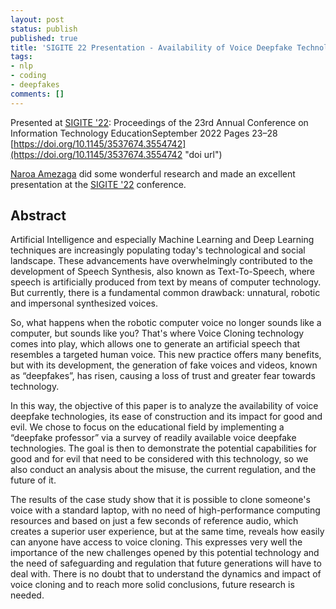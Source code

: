 ```yaml
---
layout: post
status: publish
published: true
title: 'SIGITE 22 Presentation - Availability of Voice Deepfake Technology and its Impact for Good and Evil'
tags: 
- nlp
- coding
- deepfakes
comments: []
---
```


Presented at [SIGITE '22](https://www.sigite.org/?p=1269 "SIGITE 2022 Website"): Proceedings of the 23rd Annual Conference on Information Technology EducationSeptember 2022 Pages 23–28 [https://doi.org/10.1145/3537674.3554742](https://doi.org/10.1145/3537674.3554742 "doi url")

[Naroa Amezaga](https://www.linkedin.com/in/naroa-amezaga/ "linked in URL for Noroa Amezaga") did some wonderful research and made an excellent presentation at the [SIGITE '22](https://www.sigite.org/?p=1269 "SIGITE 2022 Website") conference.

## Abstract

Artificial Intelligence and especially Machine Learning and Deep Learning techniques are increasingly populating today's technological and social landscape. These advancements have overwhelmingly contributed to the development of Speech Synthesis, also known as Text-To-Speech, where speech is artificially produced from text by means of computer technology. But currently, there is a fundamental common drawback: unnatural, robotic and impersonal synthesized voices.

So, what happens when the robotic computer voice no longer sounds like a computer, but sounds like you? That's where Voice Cloning technology comes into play, which allows one to generate an artificial speech that resembles a targeted human voice. This new practice offers many benefits, but with its development, the generation of fake voices and videos, known as “deepfakes”, has risen, causing a loss of trust and greater fear towards technology.

In this way, the objective of this paper is to analyze the availability of voice deepfake technologies, its ease of construction and its impact for good and evil. We chose to focus on the educational field by implementing a “deepfake professor” via a survey of readily available voice deepfake technologies. The goal is then to demonstrate the potential capabilities for good and for evil that need to be considered with this technology, so we also conduct an analysis about the misuse, the current regulation, and the future of it.

The results of the case study show that it is possible to clone someone's voice with a standard laptop, with no need of high-performance computing resources and based on just a few seconds of reference audio, which creates a superior user experience, but at the same time, reveals how easily can anyone have access to voice cloning. This expresses very well the importance of the new challenges opened by this potential technology and the need of safeguarding and regulation that future generations will have to deal with. There is no doubt that to understand the dynamics and impact of voice cloning and to reach more solid conclusions, future research is needed.

